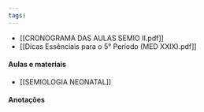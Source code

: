 ```yaml
---
tags:
---
```

- [[CRONOGRAMA DAS AULAS SEMIO II.pdf]]
- [[Dicas Essênciais para o 5° Período (MED XXIX).pdf]]
#### Aulas e materiais 
- [[SEMIOLOGIA NEONATAL]]
#### Anotações